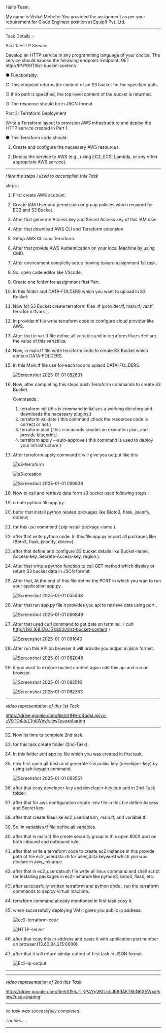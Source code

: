 Hello Team,

My name is Vishal Mehetre.You provided the assignment as per your requirement for Cloud Engineer position at Equip9 Pvt. Ltd.
************************************************************************************************************************************************************************************************************************
Task Details :-

Part 1: HTTP Service 

Develop an HTTP service in any programming language of your choice. The service should 
expose the following endpoint: 
Endpoint: GET http://IP:PORT/list-bucket-content/<path> 

● Functionality: 

○ This endpoint returns the content of an S3 bucket for the specified path. 

○ If no path is specified, the top-level content of the bucket is returned. 

○ The response should be in JSON format. 

Part 2: Terraform Deployment 

Write a Terraform layout to provision AWS infrastructure and deploy the HTTP service 
created in Part 1. 

● The Terraform code should: 

1. Create and configure the necessary AWS resources.
   
3. Deploy the service to AWS (e.g., using EC2, ECS, Lambda, or any other 
appropriate AWS service).

************************************************************************************************************************************************************************************************************************

 *Here the steps I used to accomplish this Task*

 steps :

1. First create AWS account.
2. Create IAM User and permission or group policies which required for EC2 and S3 Bucket.
3. After that generate Access key and Secret Access key of this IAM user.
4. After that download AWS CLI and Terraform extension.
5. Setup AWS CLI and Terraform.
6. After that provide AWS Authentication on your local Machine by using CMD.
7. After environment completly setup moving toward assignment 1st task.
8. So, open code editor like VScode.
9. Create one folder for assignment first Part.
10. In this folder add DATA-FOLDERS which you want to upload in S3 Bucket.
11. Now for S3 Bucket create terraform files .tf (provider.tf, main.tf, var.tf, terraform.tfvars ).
12. In provider.tf file write terraform code to configure cloud provider like AWS.
13. After that in var.tf file define all variable and in terraform.tfvars declare the value of this variables.
14. Now, in main.tf file write terraform code to create S3 Bucket which contain DATA-FOLDERS.
15. In this Main.tf file use for-each loop to uplaod DATA-FOLDERS.

      ![Screenshot 2025-01-01 052831](https://github.com/user-attachments/assets/e4a6e262-6b88-42f4-b030-5bf7808be4cf)


16. Now, after completing this steps push Terraform commands to create S3 Bucket.

    Commands :
    
    1) terraform init  (this is command initializes a working directory and downloads the necessary plugins.)
    2) terraform validate ( this command check the resources code is correct or not.)
    4) terraform plan ( this commands creates an execution plan, and provide blueprint.)
    5) terraform apply --auto-approve ( this command is used to deploy your infrastructure.)
   
17. After terraform apply command it will give you output like this

    ![s3-terraform](https://github.com/user-attachments/assets/42cb04e2-c9d3-4eb8-b066-7d4eae0a7552)



    ![s3-creation](https://github.com/user-attachments/assets/e6a2ad92-a62e-4c12-90eb-998b29532411)



    ![Screenshot 2025-01-01 060639](https://github.com/user-attachments/assets/0997aaab-cb20-4077-9955-50cee97ad8e4)




19. Now to call and retrieve data form s3 bucket used following steps :
20. create python file app.py.
21. befor that install python related packages like (Boto3, flask, jsionify, dotenv)
22. for this use command ( pip install package-name ).
23. after that write python code. In this file app.py import all packages like (Boto3, flask, jsionify, dotenv).
24. after that define and configure S3 bucket details like Bucket-name, Access-key, Secrete-Access-key, region.).
25. After that write a python function to call GET method which display or return S3 bucket data in JSON format.
26. After that, At the end of this file define the PORT in which you wan to run your application app.py .


     ![Screenshot 2025-01-01 055648](https://github.com/user-attachments/assets/9e2023a6-6d60-4c56-8a2a-daa2bc1a2c38)



27. After that run app.py file it provides you api to retrieve data using port .


    ![Screenshot 2025-01-01 060849](https://github.com/user-attachments/assets/e7af821a-6ac7-484b-9ad3-567467c5f10f)



28. After that used curl command to get data on terminal. ( curl http://192.168.170.151:8000/list-bucket-content )


    ![Screenshot 2025-01-01 061640](https://github.com/user-attachments/assets/a35dad27-5264-4972-8ec6-02ae1a1bc05e)


29. After run this API on browser it will provide you output in jsion format.
    

    ![Screenshot 2025-01-01 062048](https://github.com/user-attachments/assets/9cda627e-d1e2-4eb6-839b-d7bfc6cd650b)
    

31. if you want to explore bucket content again edit this api and run on browser.
    

    ![Screenshot 2025-01-01 062516](https://github.com/user-attachments/assets/a603605f-5e95-45ef-b773-f4c7220c7e43)


    ![Screenshot 2025-01-01 062353](https://github.com/user-attachments/assets/639ae385-f2e6-4539-a858-54d1327786e2)



*********************************************************************************************************************************************************************************************************************************************



*video representation of this 1st Task*


https://drive.google.com/file/d/1HHro4qdsLpjsyx-zV9TO4ltsZTgtIWhy/view?usp=sharing




*********************************************************************************************************************************************************************************************************************************************


32. Now its time to complete 2nd task.
33. for this task create folder (2nd-Task).
34. In this folder add app.py file which you was created in first task.
35. now first open git bash and generate ssh public key (developer-key) cy using ssh-keygen command.


    ![Screenshot 2025-01-01 063551](https://github.com/user-attachments/assets/43cb0556-1121-4426-a75e-a8610f94c484)



36. after that copy developer-key and developer-key.pub and in 2nd-Task folder.
37. after that for aws configuration create .env file in this file define Access and Secret key.
38. after that create files like ec2_userdata.sh, main.tf, and variable.tf.
39. So, in variables.tf file define all variables.
40. after that in main.tf file create security group in this open 8000 port on both inbound and outbound rule.
41. after that write a terraform code to create ec2 instance in this provide path of file ec2_userdata.sh for user_data keyword which you was declare in aws_instance.
42. after that in ec2_userdata.sh file  write all linux command and shell script for installing packages in ec2-instance like python3, boto3, flask, etc.
43. after successfully written terraform and python code . run the terraform commands to deploy virtual machine.
44. terraform command already mentioned in first task copy it.
45. when successfully deploying VM it gives you public ip address.


    ![ec2-terraform-code](https://github.com/user-attachments/assets/cc110f1e-ade0-4e0c-bdd5-ff4da637542e)




    ![HTTP-server](https://github.com/user-attachments/assets/2bddb17b-2653-4120-bd8d-29bb2e8c162b)


46. after that copy this ip address and paste it with application port number on browser.(13.60.84.215:8000).
47. after that it will return similar output of first task in JSON format.

    ![Ec2-ip-output](https://github.com/user-attachments/assets/8410eab3-dd03-4802-9d22-5276bcdc055e)





*********************************************************************************************************************************************************************************************************************************************
******************************************************************************************************************************************************************************************************************************************************************************************************************************************************************************************************************************************************************************************


*video representation of 2nd this Task*


https://drive.google.com/file/d/15hJTiKP4YyVKtUxoJb8dAKT6bN6XEWxq/view?usp=sharing




*********************************************************************************************************************************************************************************************************************************************

*so task was successfully completed.*

*Thanks.....*

    
 














    


 
 ***********************************************************************************************************************************************************************************************************************







